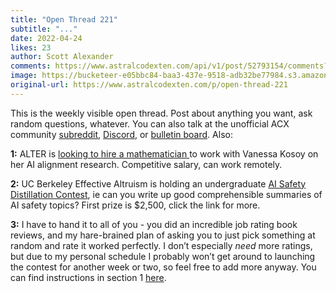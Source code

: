 ```yaml
---
title: "Open Thread 221"
subtitle: "..."
date: 2022-04-24
likes: 23
author: Scott Alexander
comments: https://www.astralcodexten.com/api/v1/post/52793154/comments?&all_comments=true
image: https://bucketeer-e05bbc84-baa3-437e-9518-adb32be77984.s3.amazonaws.com/public/images/2c79b67e-27af-462e-89f5-29868c028170_496x341.png
original-url: https://www.astralcodexten.com/p/open-thread-221
---
```

This is the weekly visible open thread. Post about anything you want, ask random questions, whatever. You can also talk at the unofficial ACX community [subreddit](https://www.reddit.com/r/slatestarcodex/), [Discord](https://discord.gg/RTKtdut), or [bulletin board](https://www.datasecretslox.com/index.php). Also:

**1:** ALTER is [looking to hire a mathematician ](https://www.lesswrong.com/posts/it5odhMKY6xYLrFZD/hiring-a-mathematician-to-work-on-the-learning-theoretic-ai)to work with Vanessa Kosoy on her AI alignment research. Competitive salary, can work remotely. 

**2:** UC Berkeley Effective Altruism is holding an undergraduate [AI Safety Distillation Contest](https://forum.effectivealtruism.org/posts/ei4pYFJKcbGAdGnNb/calling-for-student-submissions-ai-safety-distillation), ie can you write up good comprehensible summaries of AI safety topics? First prize is $2,500, click the link for more. 

**3:** I have to hand it to all of you - you did an incredible job rating book reviews, and my hare-brained plan of asking you to just pick something at random and rate it worked perfectly. I don’t especially _need_ more ratings, but due to my personal schedule I probably won’t get around to launching the contest for another week or two, so feel free to add more anyway. You can find instructions in section 1 [here](https://astralcodexten.substack.com/p/open-thread-220?s=w).
